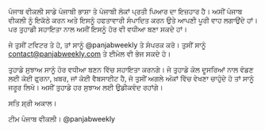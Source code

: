 ਪੰਜਾਬ ਵੀਕਲੀ ਸਾਡੇ ਪੰਜਾਬੀ ਭਾਸ਼ਾ ਤੇ ਪੰਜਾਬੀ ਲੋਕਾਂ ਪ੍ਰਤੀ ਪਿਆਰ ਦਾ ਇਜ਼ਹਾਰ ਹੈ। ਅਸੀਂ ਪੰਜਾਬ ਵੀਕਲੀ ਨੂੰ ਇਕੱਠੇ ਕਰਨ ਅਤੇ ਇਸਨੂੰ ਹਫਤਾਵਾਰੀ ਸੰਪਾਦਿਤ ਕਰਨ ਉਤੇ ਆਪਣੀ ਪੂਰੀ ਵਾਹ ਲਗਾਉਂਦੇ ਹਾਂ। ਪਰ ਤੁਹਾਡੀ ਸਹਾਇਤਾ ਨਾਲ ਅਸੀਂ ਇਸਨੂੰ ਹੋਰ ਵੀ ਵਧੀਆ ਬਣਾ ਸਕਦੇ ਹਾਂ।

ਜੇ ਤੁਸੀਂ ਟਵਿਟਰ ਤੇ ਹੋ, ਤਾਂ ਸਾਨੂੰ @panjabweekly ਤੇ ਸੰਪਰਕ ਕਰੋ। ਤੁਸੀਂ ਸਾਨੂੰ contact@panjabweekly.com ਤੇ ਈਮੇਲ ਵੀ ਭੇਜ ਸਕਦੇ ਹੋ।

ਤੁਹਾਡੇ ਸੁਝਾਅ ਸਾਨੂੰ ਹੋਰ ਵਧੀਆ ਬਣਨ ਵਿੱਚ ਸਹਾਇਤਾ ਕਰਨਗੇ। ਜੇ ਤੁਹਾਡੇ ਕੋਲ ਦੂਸਰਿਆਂ ਨਾਲ ਵੰਡਣ ਲਈ ਕੋਈ ਫੁ਼ਰਨਾ, ਖ਼ਬਰ, ਜਾਂ ਕੋਈ ਵੈਬਸਾਈਟ ਹੈ, ਜੋ ਤੁਸੀਂ ਅਗਲੇ ਅੰਕਾਂ ਵਿੱਚ ਵੇਖਣਾ ਚਾਹੁੰਦੇ ਹੋ ਤਾਂ ਸਾਨੂੰ ਜਰੂਰ ਲਿਖੋ। ਅਸੀਂ ਤੁਹਾਡੇ ਹਰ ਸੁਝਾਅ ਲਈ ਉਡੀਕਵੰਦ ਰਹਾਂਗੇ।

ਸਤਿ ਸ਼੍ਰੀ ਅਕਾਲ।

ਟੀਮ ਪੰਜਾਬ ਵੀਕਲੀ। @panjabweekly